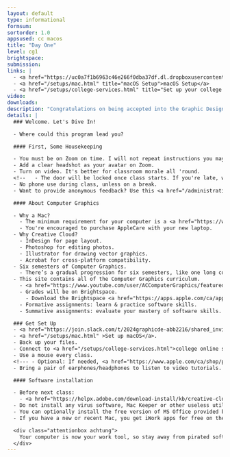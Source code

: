 ```yaml
---
layout: default
type: informational
formsum:
sortorder: 1.0
appsused: cc macos
title: "Day One"
level: cg1
brightspace:
submission:
links: |
  - <a href="https://uc0a7f1b6963c46e266f0dba37df.dl.dropboxusercontent.com/cd/0/get/BJfWwYqS0t7I24MEn71DIPMki5RreTamjbSzGSehH2Cfubq2Ha4rbKJW1XovvCD9f6RqxXDxayRy-SFL_y5Mgr59n7oKCeDsJpxRI2P7LgnTez0mz_SqDDfKhFjKyypXVLY/file?dl=1" title="Download your Program of Study">Download your Program of Study (PDF)</a>
  - <a href="/setups/mac.html" title="macOS Setup">macOS Setup</a>
  - <a href="/setups/college-services.html" title="Set up your college online services">Setup College Services</a>
video: 
downloads:
description: "Congratulations on being accepted into the Graphic Design program at Algonquin College. We have a number of topics to cover in our first Computer Graphics class."
details: |
  ### Welcome. Let's Dive In!

  - Where could this program lead you?

  #### First, Some Housekeeping

  - You must be on Zoom on time. I will not repeat instructions you may have missed if you come in late.
  - Add a clear headshot as your avatar on Zoom.
  - Turn on video. It's better for classroom morale all 'round.
  <!--   - The door will be locked once class starts. If you're late, wait for a break before coming in. -->
  - No phone use during class, unless on a break.
  - Want to provide anonymous feedback? Use this <a href="/administration/feedback.html" title="Submit anonymous feedback" target="_blank">anonymous feedback form</a>. The link is in the footer on every page of this site.

  #### About Computer Graphics

  - Why a Mac?
    - The minimum requirement for your computer is a <a href="https://www.apple.com/ca_edu_93120/shop/buy-mac/macbook-pro" target="_blank">16" Retina MacBook Pro</a>.
    - You're encouraged to purchase AppleCare with your new laptop.
  - Why Creative Cloud?
    - InDesign for page layout.
    - Photoshop for editing photos.
    - Illustrator for drawing vector graphics.
    - Acrobat for cross-platform compatibility.
  - Six semesters of Computer Graphics.
    - There’s a gradual progression for six semesters, like one long course.
  - This site contains all of the Computer Graphics curriculum.
    - <a href="https://www.youtube.com/user/ACComputerGraphics/featured" target="_blank">CG YouTube Channel</a>.
    - Grades will be on Brightspace.
      - Download the Brightspace <a href="https://apps.apple.com/ca/app/brightspace-pulse/id1001688546" target="_blank">app for iOS</a> or <a href="https://play.google.com/store/apps/details?id=com.d2l.brightspace.student.android&amp;hl=en" target="_blank">for Android</a>.
    - Formative assignments: learn & practice software skills.
    - Summative assignments: evaluate your mastery of software skills.

  ### Get Set Up
  - <a href="https://join.slack.com/t/2024graphicde-abb2216/shared_invite/zt-urikpexz-Mbd3HlB8WokP0pAh0n6HcA" title="Join the Grads of '24 Slack workspace" target="_blank">Join the Grads of '24 Slack workspace</a>.
  - <a href="/setups/mac.html" >Set up macOS</a>.
  - Back up your files.
  - Connect to <a href="/setups/college-services.html">college online services</a>.
  - Use a mouse every class.
  <!--- - Optional: If needed, <a href="https://www.apple.com/ca/shop/product/MMEL2AM/A/thunderbolt-3-usb-c-to-thunderbolt-2-adapter" target="_blank">purchase this adaptor</a> to connect to displays.--->
  - Bring a pair of earphones/headphones to listen to video tutorials.

  #### Software installation

  - Before next class:
    - <a href="https://helpx.adobe.com/download-install/kb/creative-cloud-desktop-app-download.html" target="_blank">Install Creative Cloud</a> applications listed above. If you already have them, apply any available updates.
  - Do not install any virus software, Mac Keeper or other useless utilities.
  - You can optionally install the free version of MS Office provided by the College.
  - If you have a new or recent Mac, you get iWork apps for free on the Mac App Store.

  <div class="attentionbox achtung">
    Your computer is now your work tool, so stay away from pirated software.
  </div>
---
```

